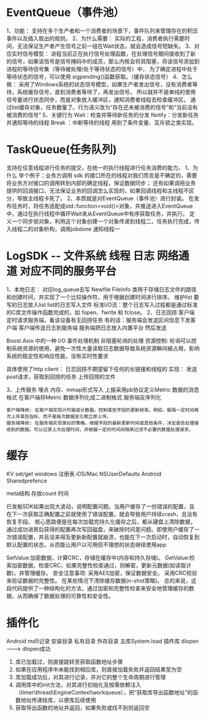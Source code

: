 # EventQueue（事件池）
1、功能：
支持在多个生产者和一个消费者的场景下，事件队列来管理存在的积压事件以及插入取出的规则。
2、为什么需要：
实际的工程，消费者执行需要时间，无法保证生产者产生信号之前一组在Wait状态，就会造成信号短缺失。
3、对应实时信号模型：
进程当前正在执行信号处理函数，在处理信号期间接收到了新的信号，如果该信号是信号掩码中的成员，那么内核会将其阻塞，将该信号添加到进程的等待信号集（等待被处理/处于等待状态的信号）中， 为了确定进程中处于等待状态的信号，可以使用 sigpending()函数获取。（缓存状态信号）
4、怎么做：
采用了Windows系统的状态信号模型，如果生产者发出信号，没有消费者等待，系统缓存信号，直到消费者等待了，再发出信号。
所以就并不是单纯的使用信号量进行状态同步，而是对象放入缓冲区，通知消费者线程去检查缓冲区。
通过list缓存对象，任务数量了。行为语义改为“存在还未被消费的信号”和“当前没有被消费的信号”
5、关键行为
Wait：检查并等待新任务的分发
Notify：分发新任务并通知等待的线程
Break ：中断等待的线程
用到了条件变量、互斥锁之类实现。

# TaskQueue(任务队列)
支持在任意线程进行任务的提交，在统一的执行线程进行任务消费的能力。
1、为什么
举个例子：业务方调用 sdk 的接口所在的线程对我们而言是不确定的，需要将业务方对接口的调用转到内部的确定线程，保证数据同步；
还有如果调用业务提供的回调接口，无法保证业务的回调怎么实现的，如果回调线程和主线程不区分，导致主线程卡死了。
2、本质就是对EventQueue（事件池）进行封装。
在发布任务时，将任务适配成std::function<void()>对象，并推送进入EventQueue中，通过在执行线程中循环Wait来从EventQueue中有序获取任务，并执行。
定义一个同步锁对象，利用这个对象创建一个对象传递到线程二，任务执行完成，传入线程二的对象析构，调用jobdone 通知线程一

# LogSDK -- 文件系统 线程 日志 网络通道 对应不同的服务平台
1、本地日志：
对应log_queue去写
Newfile
FileInfo 类用于存储日志文件的路径和创建时间，并实现了一个比较操作符，用于根据创建时间进行排序。
维护list 要写的日志放入list
list的日志写入文件
标准I/O流：整个日志写入过程都是通过标准的C库文件操作函数完成的，如 fopen、fwrite 和 fclose。
2、日志回捞
客户端定时请求服务端，看该设备有无回捞任务
有的话：服务端会发送区间信息下发客户端
客户端传送日志到服务端
服务端把日志放入内置平台 然后发送

Boost.Asio 中的一种 I/O 事件处理机制 非阻塞轮询的处理
资源控制: 轮询可以控制系统资源的使用，避免一次性大量读取日志数据导致系统资源瞬间被占用，影响系统的稳定性和响应性能。没有实时性要求

具体使用了http client：
    日志回捞不期望留下任何的长链接和线程的
实现：
    发送post请求，获取到回捞的任务
    上传回捞的文件

3、上传服务
    埋点 内存、mmap形式写入
    上报采用pb协议定义Metric 数据的消息格式 在客户端将Metric 数据序列化成二进制格式
    服务端反序列化

    客户端降频: 在客户端实现计时器或计数器，控制某些字段的更新频率。例如，每隔一定时间再次上传某些指标，而不是每次数据变化都立即上传。
    服务端降频: 在服务端实现类似的策略，根据字段的最新更新时间或其他条件，决定是否处理接收到的数据。可以记录上次处理时间，并根据一定的时间间隔来过滤不必要的数据处理请求。
# 缓存
KV set/get
windows 注册表
iOS/Mac NSUserDefaults
Android Sharedprefence

meta结构 存放count 时间

已发板SDK如果出现大波动，说明配置问题。当用户缓存了一份错误的配置，且在下一次获取正确配置之前就使用了错误配置，就会导致用户持续crash，且没有恢复手段。
核心思路便是在每次加载完持久化缓存之后，都从硬盘上清除数据，通过成功进房后获得的配置再次写回磁盘，来破除时间差问题。即使用户缓存了一次错误配置，并且没来得及更新新配置就崩溃，也能在下一次启动时，自动恢复到默认配置的状态，从而能让用户以可用但不理想的状态继续使用app

SetValue:加密数据，计算CRC，存储在缓存中(内存和持久存储)。
GetValue:检索加密数据，检查CRC，如果完整性检查通过，则解密，更新元数据(如读取计数)，并管理缓存。
安全注意事项:
采用AES加密，保证数据安全。
采用CRC校验来验证数据的完整性。
在某些情况下清除缓存数据(n-shot策略)。
总的来说，这段代码提供了一种结构化的方法，通过加密和完整性检查来安全地管理缓存的数据，从而确保了数据处理的可靠性和安全性。

# 插件化
Android md5记录 安装目录 私有目录 外存目录
主库System.load 
插件库 dlopen ---> dlopen成功
1. 库已加载过，则直接跳转至获取函数地址步骤
2. 如果在应用程序中未能找到相应库，则直接加载失败并返回结果至为空
3. 库加载成功后，对其进行记录，并对它的整个生命周期进行管理
4. 调用库中的init方法，对其进行初始化及按需依赖注入（timer\thread\EngineContext\workqueue），把“获取库导出函数地址”的函数地址传递给库，以便库后续使用
5. 获取导出函数的地址并返回，如果失败或找不到则返回空

